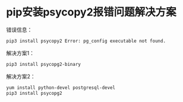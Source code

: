 # pip安装psycopy2报错问题解决方案

错误信息：

```txt
pip3 install psycopy2 Error: pg_config executable not found.
```

解决方案1：

```txt
pip3 install psycopg2-binary
```

解决方案2：

```txt
yum install python-devel postgresql-devel
pip3 install psycopg2
```
